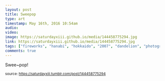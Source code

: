 ```yaml
---
layout: post
title: Sweepop
type: art
timestamp: May 16th, 2016 10:54am
audio: 
video: 
image: https://saturdayxiii.github.io/media/144458775294.jpg
link: https://saturdayxiii.github.io/media/144458775294.jpg
tags: ["fireworks", "hanabi", "hokkaido", "2007", "dandelion", "photography", "art"]
comments: true
---
```


Swee~pop!
 
  
<small>source: https://saturdayxiii.tumblr.com/post/144458775294</small>